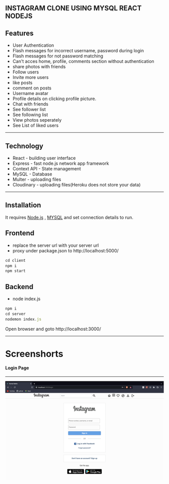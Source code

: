 ## INSTAGRAM CLONE USING MYSQL REACT NODEJS

## Features

- User Authentication
- Flash messages for incorrect username, password during login
- Flash messages for not password matching
- Can't acces home, profile, comments section without authentication
- share photos with friends
- Follow users
- Invite more users
- like posts
- comment on posts
- Username avatar
- Profile details on clicking profile picture.
- Chat with friends
- See follower list
- See following list
- View photos seperately
- See List of liked users

---

## Technology

- React - building user interface
- Express - fast node.js network app framework
- Context API - State management
- MySQL - Database
- Multer - uploading files
- Cloudinary - uploading files(Heroku does not store your data)

---

## Installation

It requires [Node.js](https://nodejs.org/) , [MYSQL](https://www.mysql.com/products/workbench/) and set connection details to run.

## Frontend

- replace the server url with your server url
- proxy under package.json to http://localhost:5000/

```javascript
cd client
npm i
npm start
```

## Backend

- node index.js

```javascript
npm i
cd server
nodemon index.js
```

Open browser and goto http://localhost:3000/

---

# Screenshorts

#### Login Page

---

<img src="/Screenshorts/login.png">
